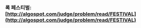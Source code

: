 ### 록 페스티벌: [http://algospot.com/judge/problem/read/FESTIVAL](http://algospot.com/judge/problem/read/FESTIVAL)

